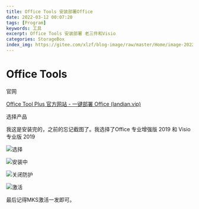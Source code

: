```yaml
---
title: Office Tools 安装部署Office
date: 2022-03-12 00:07:20
tags: [Program] 
keywords: 工具
excerpt: Office Tools 安装部署 老三件和Visio
categories: StorageBox
index_img: https://gitee.com/xlzf/blog-image/raw/master/Home/image-20220312000940784.png
---
```


# Office Tools

官网

[Office Tool Plus 官方网站 - 一键部署 Office (landian.vip)](https://otp.landian.vip/zh-cn/)

选择产品

我这是安装完的，之前的忘记截图了。我选择了Office 专业增强版 2019 和 Visio 专业版 2019

![选择](https://gitee.com/xlzf/blog-image/raw/master/Home/image-20220312000401414.png)

![安装中](https://gitee.com/xlzf/blog-image/raw/master/Home/image-20220311235809244.png)

![关闭防护](https://gitee.com/xlzf/blog-image/raw/master/Home/image-20220311235930667.png)



![激活](https://gitee.com/xlzf/blog-image/raw/master/Home/image-20220312000022460.png)

最后记得MKS激活一发即可。
